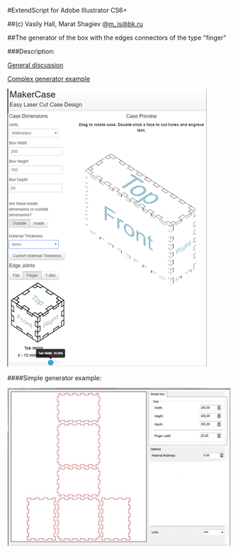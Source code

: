 #ExtendScript for Adobe Illustrator CS6+

##(c) Vasily Hall, Marat Shagiev @m_js@bk.ru

##The generator of the box with the edges connectors of the type "finger"

###Description:

[General discussion](https://forums.adobe.com/thread/2224288)

[Complex generator example](http://www.makercase.com/)

![Complex generator example](img/tmplComplexGenerator.png)

####Simple generator example:

![Simple generator example](img/tmplSimpleGenerator.png)